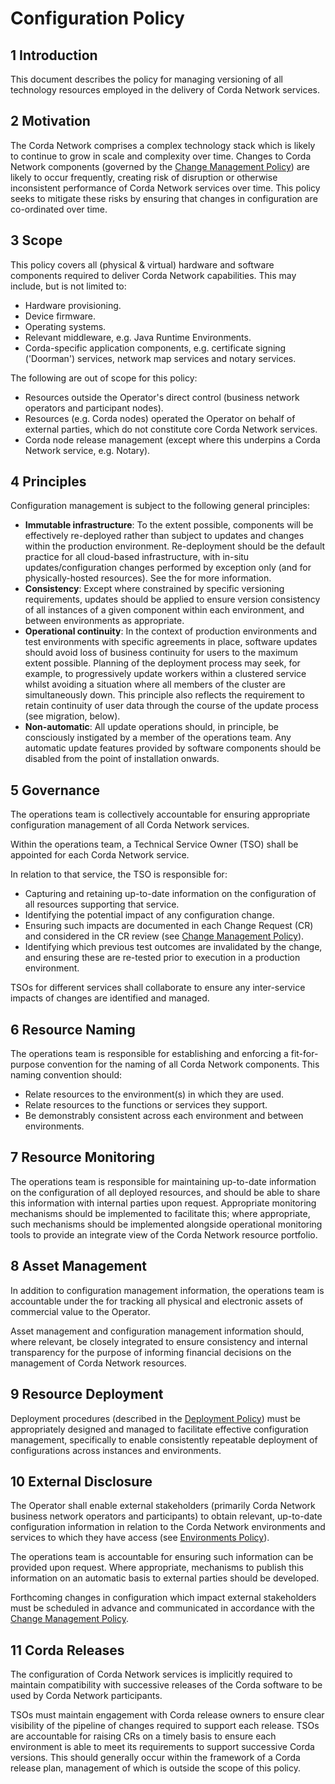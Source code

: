 # Configuration Policy


## 1 Introduction

This document describes the policy for managing versioning of all technology resources employed in the delivery of 
Corda Network services.

## 2 Motivation

The Corda Network comprises a complex technology stack which is likely to continue to grow in scale and complexity over 
time. Changes to Corda Network components (governed by the [Change Management Policy](/policy/change-management)) are likely 
to occur frequently, creating risk of 
disruption or otherwise inconsistent performance of Corda Network services over time. This policy seeks to mitigate 
these risks by ensuring that changes in configuration are co-ordinated over time.

## 3 Scope

This policy covers all (physical & virtual) hardware and software components required to deliver Corda Network 
capabilities. This may include, but is not limited to:

*   Hardware provisioning.
*   Device firmware.
*   Operating systems.
*   Relevant middleware, e.g. Java Runtime Environments.
*   Corda-specific application components, e.g. certificate signing ('Doorman') services, network map services and 
notary services.

The following are out of scope for this policy:

*   Resources outside the Operator's direct control (business network operators and participant nodes).
*   Resources (e.g. Corda nodes) operated the Operator on behalf of external parties, which do not constitute core 
Corda Network services.
*   Corda node release management (except where this underpins a Corda Network service, e.g. Notary).

## 4 Principles

Configuration management is subject to the following general principles:

*   **Immutable infrastructure**: To the extent possible, components will be effectively re-deployed rather than 
subject to updates and changes within the production environment. Re-deployment should be the default practice for all 
cloud-based infrastructure, with in-situ updates/configuration changes performed by exception only (and for 
physically-hosted resources). See the for more information.
*   **Consistency**: Except where constrained by specific versioning requirements, updates should be applied to ensure 
version consistency of all instances of a given component within each environment, and between environments as 
appropriate.
*   **Operational continuity**: In the context of production environments and test environments with specific agreements 
in place, software updates should avoid loss of business continuity for users to the maximum extent possible. Planning 
of the deployment process may seek, for example, to progressively update workers within a clustered service whilst 
avoiding a situation where all members of the cluster are simultaneously down. This principle also reflects the 
requirement to retain continuity of user data through the course of the update process (see migration, below).
*   **Non-automatic**: All update operations should, in principle, be consciously instigated by a member of the 
operations team. Any automatic update features provided by software components should be disabled from the point of 
installation onwards.

## 5 Governance

The operations team is collectively accountable for ensuring appropriate configuration management of all 
Corda Network services.

Within the operations team, a Technical Service Owner (TSO) shall be appointed for each Corda Network service.

In relation to that service, the TSO is responsible for:

*   Capturing and retaining up-to-date information on the configuration of all resources supporting that service.
*   Identifying the potential impact of any configuration change.
*   Ensuring such impacts are documented in each Change Request (CR) and considered in the CR review (see 
[Change Management Policy](/policy/change-management)).
*   Identifying which previous test outcomes are invalidated by the change, and ensuring these are re-tested prior to 
execution in a production environment.

TSOs for different services shall collaborate to ensure any inter-service impacts of changes are identified and managed.

## 6 Resource Naming

The operations team is responsible for establishing and enforcing a fit-for-purpose convention for the naming of all 
Corda Network components. This naming convention should:

*   Relate resources to the environment(s) in which they are used.
*   Relate resources to the functions or services they support.
*   Be demonstrably consistent across each environment and between environments.

## 7 Resource Monitoring

The operations team is responsible for maintaining up-to-date information on the configuration of all deployed 
resources, and should be able to share this information with internal parties upon request. Appropriate monitoring 
mechanisms should be implemented to facilitate this; where appropriate, such mechanisms should be implemented alongside 
operational monitoring tools to provide an integrate view of the Corda Network resource portfolio.

## 8 Asset Management

In addition to configuration management information, the operations team is accountable under the for tracking all 
physical and electronic assets of commercial value to the Operator.

Asset management and configuration management information should, where relevant, be closely integrated to ensure 
consistency and internal transparency for the purpose of informing financial decisions on the management of Corda 
Network resources.

## 9 Resource Deployment

Deployment procedures (described in the [Deployment Policy](/policy/deployment)) must be appropriately designed and managed 
to facilitate effective configuration management, specifically to enable consistently repeatable deployment of 
configurations across instances and environments.

## 10 External Disclosure

The Operator shall enable external stakeholders (primarily Corda Network business network operators and participants) 
to obtain relevant, up-to-date configuration information in relation to the Corda Network environments and services to 
which they have access (see [Environments Policy](/policy/environments)).

The operations team is accountable for ensuring such information can be provided upon request. Where appropriate, 
mechanisms to publish this information on an automatic basis to external parties should be developed.

Forthcoming changes in configuration which impact external stakeholders must be scheduled in advance and communicated 
in accordance with the [Change Management Policy](/policy/change-management).

## 11 Corda Releases

The configuration of Corda Network services is implicitly required to maintain compatibility with successive releases 
of the Corda software to be used by Corda Network participants.

TSOs must maintain engagement with Corda release owners to ensure clear visibility of the pipeline of changes required 
to support each release. TSOs are accountable for raising CRs on a timely basis to ensure each environment is able to 
meet its requirements to support successive Corda versions. This should generally occur within the framework of a Corda 
release plan, management of which is outside the scope of this policy.